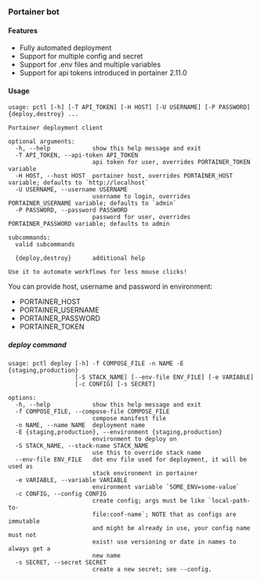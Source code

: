 ### Portainer bot

#### Features
- Fully automated deployment
- Support for multiple config and secret
- Support for .env files and multiple variables
- Support for api tokens introduced in portainer 2.11.0

#### Usage

``` plaintext
usage: pctl [-h] [-T API_TOKEN] [-H HOST] [-U USERNAME] [-P PASSWORD] {deploy,destroy} ...

Portainer deployment client

optional arguments:
  -h, --help            show this help message and exit
  -T API_TOKEN, --api-token API_TOKEN
                        api token for user, overrides PORTAINER_TOKEN variable
  -H HOST, --host HOST  portainer host, overrides PORTAINER_HOST variable; defaults to `http://localhost`
  -U USERNAME, --username USERNAME
                        username to login, overrides PORTAINER_USERNAME variable; defaults to `admin`
  -P PASSWORD, --password PASSWORD
                        password for user, overrides PORTAINER_PASSWORD variable; defaults to admin

subcommands:
  valid subcommands

  {deploy,destroy}      additional help

Use it to automate workflows for less mouse clicks!
```

You can provide host, username and password in environment:
- PORTAINER_HOST
- PORTAINER_USERNAME
- PORTAINER_PASSWORD
- PORTAINER_TOKEN

##### deploy command

``` plaintext
usage: pctl deploy [-h] -f COMPOSE_FILE -n NAME -E {staging,production}
                   [-S STACK_NAME] [--env-file ENV_FILE] [-e VARIABLE]
                   [-c CONFIG] [-s SECRET]

options:
  -h, --help            show this help message and exit
  -f COMPOSE_FILE, --compose-file COMPOSE_FILE
                        compose manifest file
  -n NAME, --name NAME  deployment name
  -E {staging,production}, --environment {staging,production}
                        environment to deploy on
  -S STACK_NAME, --stack-name STACK_NAME
                        use this to override stack name
  --env-file ENV_FILE   dot env file used for deployment, it will be used as
                        stack environment in portainer
  -e VARIABLE, --variable VARIABLE
                        environment variable `SOME_ENV=some-value`
  -c CONFIG, --config CONFIG
                        create config; args must be like `local-path-to-
                        file:conf-name`; NOTE that as configs are immutable
                        and might be already in use, your config name must not
                        exist! use versioning or date in names to always get a
                        new name
  -s SECRET, --secret SECRET
                        create a new secret; see --config.
```
